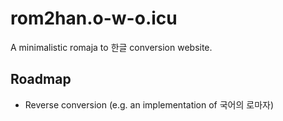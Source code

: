 # rom2han.o-w-o.icu

A minimalistic romaja to 한글 conversion website.

## Roadmap

- Reverse conversion (e.g. an implementation of 국어의 로마자)
